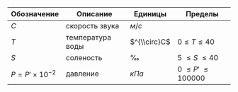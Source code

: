 Обозначение | Описание | Единицы | Пределы
--- | --- | --- | ---
$C$ | скорость звука | $м/с$
$T$ | температура воды | $^{\\circ}C$ | $0 \le T \le 40$
$S$ | соленость | $‰$ | $5\ \le S\ \le 40$
$P=P' \times 10^{-2}$ | давление | $кПа$ | $0\ \le P'\ \le 100000$
